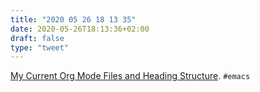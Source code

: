 ```yaml
---
title: "2020 05 26 18 13 35"
date: 2020-05-26T18:13:36+02:00
draft: false
type: "tweet"
---
```


[My Current Org Mode Files and Heading Structure](https://karl-voit.at/2020/05/03/current-org-files/). `#emacs`
